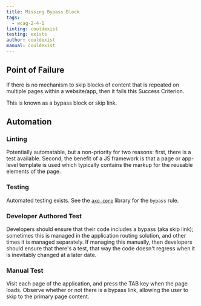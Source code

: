 ```yaml
---
title: Missing Bypass Block
tags:
  - wcag-2-4-1
linting: couldexist
testing: exists
author: couldexist
manual: couldexist
---
```


## Point of Failure

If there is no mechanism to skip blocks of content that is repeated on multiple pages within a website/app, then it fails this Success Criterion.

This is known as a bypass block or skip link.

## Automation

### Linting

Potentially automatable, but a non-priority for two reasons: first, there is a test available. Second, the benefit of a JS framework is that a page or app-level template is used which typically contains the markup for the reusable elements of the page.

### Testing

Automated testing exists. See the [`axe-core`](https://github.com/dequelabs/axe-core) library for the `bypass` rule.

### Developer Authored Test

Developers should ensure that their code includes a bypass (aka skip link); sometimes this is managed in the application routing solution, and other times it is managed separately. If managing this manually, then developers should ensure that there's a test, that way the code doesn't regress when it is inevitably changed at a later date.

### Manual Test

Visit each page of the application, and press the TAB key when the page loads. Observe whether or not there is a bypass link, allowing the user to skip to the primary page content.

